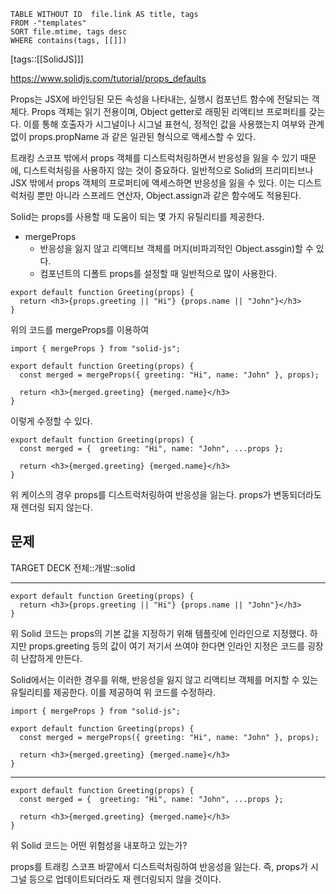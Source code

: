 <!--Basic Template V0.0.2 Start -->
```dataview
TABLE WITHOUT ID  file.link AS title, tags
FROM -"templates"
SORT file.mtime, tags desc
WHERE contains(tags, [[]])
```
<!--Basic Template V0.0.2 End -->
[tags::[[SolidJS]]]

https://www.solidjs.com/tutorial/props_defaults

Props는 JSX에 바인딩된 모든 속성을 나타내는, 실행시 컴포넌트 함수에 전달되는 객체다. Props 객체는 읽기 전용이며, Object getter로 래핑된 리액티브 프로퍼티를 갖는다. 이를 통해 호출자가 시그널이나 시그널 표현식, 정적인 값을 사용했는지 여부와 관계없이 props.propName 과 같은 일관된 형식으로 액세스할 수 있다.

트래킹 스코프 밖에서 props 객체를 디스트럭처링하면서 반응성을 잃을 수 있기 때문에, 디스트럭처링을 사용하지 않는 것이 중요하다. 일반적으로 Solid의 프리미티브나 JSX 밖에서 props 객체의 프로퍼티에 액세스하면 반응성을 잃을 수 있다. 이는 디스트럭처링 뿐만 아니라 스프레드 연산자, Object.assign과 같은 함수에도 적용된다.

Solid는 props를 사용할 때 도움이 되는 몇 가지 유틸리티를 제공한다.
- mergeProps
	- 반응성을 잃지 않고 리액티브 객체를 머지(비파괴적인 Object.assgin)할 수 있다.
	- 컴포넌트의 디폴트 props를 설정할 때 일반적으로 많이 사용한다.

```tsx
export default function Greeting(props) {
  return <h3>{props.greeting || "Hi"} {props.name || "John"}</h3>
}
```

위의 코드를 mergeProps를 이용하여

```tsx
import { mergeProps } from "solid-js";

export default function Greeting(props) {
  const merged = mergeProps({ greeting: "Hi", name: "John" }, props);

  return <h3>{merged.greeting} {merged.name}</h3>
}
```

이렇게 수정할 수 있다. 

```tsx
export default function Greeting(props) {
  const merged = {  greeting: "Hi", name: "John", ...props };

  return <h3>{merged.greeting} {merged.name}</h3>
}
```

위 케이스의 경우 props를 디스트럭처링하여 반응성을 잃는다. props가 변동되더라도 재 렌더링 되지 않는다.

## 문제

TARGET DECK
전체::개발::solid

---

<!--ankiQ-->

```tsx
export default function Greeting(props) {
  return <h3>{props.greeting || "Hi"} {props.name || "John"}</h3>
}
```

위 Solid 코드는 props의 기본 값을 지정하기 위해 템플릿에 인라인으로 지정했다. 하지만 props.greeting 등의 값이 여기 저기서 쓰여야 한다면 인라인 지정은 코드를 굉장히 난잡하게 만든다.

Solid에서는 이러한 경우를 위해, 반응성을 잃지 않고 리액티브 객체를 머지할 수 있는 유틸리티를 제공한다. 이를 제공하여 위 코드를 수정하라.

<!--ankiA-->

```tsx
import { mergeProps } from "solid-js";

export default function Greeting(props) {
  const merged = mergeProps({ greeting: "Hi", name: "John" }, props);

  return <h3>{merged.greeting} {merged.name}</h3>
}
```

<!--ankiE-->
<!--ID: 1664967175913-->


---

<!--ankiQ-->

```tsx
export default function Greeting(props) {
  const merged = {  greeting: "Hi", name: "John", ...props };

  return <h3>{merged.greeting} {merged.name}</h3>
}
```

위 Solid 코드는 어떤 위험성을 내포하고 있는가?

<!--ankiA-->

props를 트래킹 스코프 바깥에서 디스트럭처링하여 반응성을 잃는다. 즉, props가 시그널 등으로 업데이트되더라도 재 렌더링되지 않을 것이다.

<!--ankiE-->
<!--ID: 1664967175930-->
